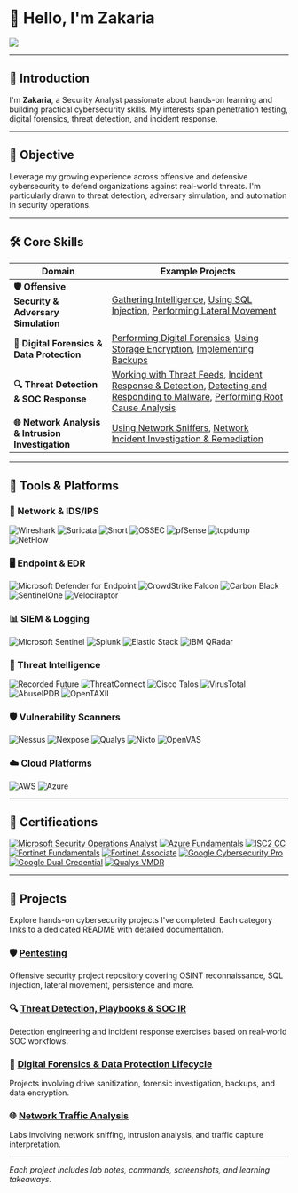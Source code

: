 # 👋 Hello, I'm Zakaria

<a href="https://www.linkedin.com/in/zakaria-a-432624154/">
  <img src="https://img.shields.io/badge/-LinkedIn-0072b1?&style=for-the-badge&logo=linkedin&logoColor=white" />
</a>

---

## 🧭 Introduction

I'm **Zakaria**, a Security Analyst passionate about hands-on learning and building practical cybersecurity skills. My interests span penetration testing, digital forensics, threat detection, and incident response.

---

## 🎯 Objective

Leverage my growing experience across offensive and defensive cybersecurity to defend organizations against real-world threats. I'm particularly drawn to threat detection, adversary simulation, and automation in security operations.

---

## 🛠️ Core Skills

| Domain | Example Projects |
|--------|--------------|
| **🛡️ Offensive Security & Adversary Simulation** | [Gathering Intelligence](projects/pentesting/gathering-intelligence.md), [Using SQL Injection](projects/pentesting/using-sql-injection.md), [Performing Lateral Movement](projects/pentesting/performing-lateral-movement.md) |
| **🧪 Digital Forensics & Data Protection** | [Performing Digital Forensics](https://github.com/KMS1260/Digital-Forensics-Data-Protection-Lifecycle/blob/projects/04-performing-digital-forensics/README.md), [Using Storage Encryption](https://github.com/KMS1260/Digital-Forensics-Data-Protection-Lifecycle/blob/projects/03-using-Storage-encryption/README.md), [Implementing Backups](https://github.com/KMS1260/Digital-Forensics-Data-Protection-Lifecycle/blob/projects/02-implementing-backups/README.md) | 
| **🔍 Threat Detection & SOC Response** | [Working with Threat Feeds](https://github.com/KMS1260/Threat-Detection-Playbooks-SOC-Incident-Response/tree/projects/06-working-with-threat-feeds#readme), [Incident Response & Detection](https://github.com/KMS1260/Threat-Detection-Playbooks-SOC-Incident-Response/blob/projects/03-incident-response-and-detection/README.md), [Detecting and Responding to Malware](https://github.com/KMS1260/Threat-Detection-Playbooks-SOC-Incident-Response/blob/projects/02-detecting-and-responding-to-malware/README.md), [Performing Root Cause Analysis](https://github.com/KMS1260/Threat-Detection-Playbooks-SOC-Incident-Response/blob/projects/04-performing-root-cause-analysis/README.md)  |
| **🌐 Network Analysis & Intrusion Investigation** | [Using Network Sniffers](https://github.com/KMS1260/Network-Traffic-Analysis-Intrusion-Investigation/blob/projects/01-using-network-sniffers/README.md), [Network Incident Investigation & Remediation](https://github.com/KMS1260/Network-Traffic-Analysis-Intrusion-Investigation/blob/projects/02-network-incident-investigation-remediation/README.md) |

---

## 🧰 Tools & Platforms

### 🔐 Network & IDS/IPS
![Wireshark](https://img.shields.io/badge/-Wireshark-1679A7?style=for-the-badge&logo=Wireshark&logoColor=white)
![Suricata](https://img.shields.io/badge/-Suricata-EF3B2D?style=for-the-badge&logo=Suricata&logoColor=white)
![Snort](https://img.shields.io/badge/-Snort-F16421?style=for-the-badge&logo=Snort&logoColor=white)
![OSSEC](https://img.shields.io/badge/-OSSEC-3C3C3C?style=for-the-badge&logo=OSSEC&logoColor=white)
![pfSense](https://img.shields.io/badge/-pfSense-336699?style=for-the-badge&logo=pfsense&logoColor=white)
![tcpdump](https://img.shields.io/badge/-tcpdump-1F323A?style=for-the-badge&logo=Wireshark&logoColor=white)
![NetFlow](https://img.shields.io/badge/-NetFlow_Traffic_Analyzer-FF9900?style=for-the-badge&logo=SolarWinds&logoColor=white)

### 🖥️ Endpoint & EDR
![Microsoft Defender for Endpoint](https://img.shields.io/badge/-Microsoft_Defender_for_Endpoint-00A4EF?style=for-the-badge&logo=Microsoft&logoColor=white)
![CrowdStrike Falcon](https://img.shields.io/badge/-CrowdStrike_Falcon-EF2D5E?style=for-the-badge&logo=CrowdStrike&logoColor=white)
![Carbon Black](https://img.shields.io/badge/-Carbon_Black-00B1E3?style=for-the-badge&logo=Carbon-Black&logoColor=white)
![SentinelOne](https://img.shields.io/badge/-SentinelOne-4527A0?style=for-the-badge&logo=SentinelOne&logoColor=white)
![Velociraptor](https://img.shields.io/badge/-Velociraptor-4B275F?style=for-the-badge&logo=Velociraptor&logoColor=white)

### 📊 SIEM & Logging
![Microsoft Sentinel](https://img.shields.io/badge/-Microsoft_Sentinel-0078D4?style=for-the-badge&logo=Microsoft&logoColor=white)
![Splunk](https://img.shields.io/badge/-Splunk-000000?style=for-the-badge&logo=Splunk&logoColor=white)
![Elastic Stack](https://img.shields.io/badge/-Elastic_Stack-005571?style=for-the-badge&logo=Elastic&logoColor=white)
![IBM QRadar](https://img.shields.io/badge/-IBM_QRadar-5281A3?style=for-the-badge&logo=IBM&logoColor=white)

### 🧠 Threat Intelligence
![Recorded Future](https://img.shields.io/badge/-Recorded_Future-2C3E50?style=for-the-badge&logo=RecordedFuture&logoColor=white)
![ThreatConnect](https://img.shields.io/badge/-ThreatConnect-E4572E?style=for-the-badge&logo=ThreatConnect&logoColor=white)
![Cisco Talos](https://img.shields.io/badge/-Cisco_Talos-0C60B2?style=for-the-badge&logo=Cisco&logoColor=white)
![VirusTotal](https://img.shields.io/badge/-VirusTotal-4A86C7?style=for-the-badge&logo=VirusTotal&logoColor=white)
![AbuseIPDB](https://img.shields.io/badge/-AbuseIPDB-5A5A5A?style=for-the-badge&logo=AbuseIPDB&logoColor=white)
![OpenTAXII](https://img.shields.io/badge/-OpenTAXII-007AA3?style=for-the-badge&logo=TAXII&logoColor=white)

### 🛡️ Vulnerability Scanners
![Nessus](https://img.shields.io/badge/-Tenable_Nessus-007CBA?style=for-the-badge&logo=Tenable&logoColor=white)
![Nexpose](https://img.shields.io/badge/-Rapid7_Nexpose-FF6600?style=for-the-badge&logo=Rapid7&logoColor=white)
![Qualys](https://img.shields.io/badge/-Qualys_VM-DA1884?style=for-the-badge&logo=Qualys&logoColor=white)
![Nikto](https://img.shields.io/badge/-Nikto-8C1515?style=for-the-badge&logo=Nikto&logoColor=white)
![OpenVAS](https://img.shields.io/badge/-OpenVAS-006400?style=for-the-badge&logo=OpenVAS&logoColor=white)

### ☁️ Cloud Platforms
![AWS](https://img.shields.io/badge/-AWS-FF9900?style=for-the-badge&logo=Amazon-AWS&logoColor=white)
![Azure](https://img.shields.io/badge/-Azure-0089D6?style=for-the-badge&logo=Microsoft-Azure&logoColor=white)

---

## 📜 Certifications

[![Microsoft Security Operations Analyst](https://img.shields.io/badge/-Microsoft_Security_Operations_Analyst-0078D4?style=for-the-badge&logo=Microsoft&logoColor=white)](https://learn.microsoft.com/en-us/users/zakariaali-5292/credentials/a86dcea0f0cf4472)
[![Azure Fundamentals](https://img.shields.io/badge/-Microsoft_Azure_Fundamentals-0089D6?style=for-the-badge&logo=Microsoft-Azure&logoColor=white)](https://learn.microsoft.com/en-us/users/zakariaali-5292/credentials/2dc9da634196d944)
[![ISC2 CC](https://img.shields.io/badge/-Certified_in_Cybersecurity_(CC)-23b14d?style=for-the-badge&logo=ISC2&logoColor=white)](https://www.credly.com/badges/198a0c75-8448-4914-b709-2b42fcc2833c/public_url)
[![Fortinet Fundamentals](https://img.shields.io/badge/-Fortinet_Certified_Fundamentals_Cybersecurity-0064b1?style=for-the-badge&logo=Fortinet&logoColor=white)](https://www.credly.com/badges/c38fce85-6bea-4703-a82f-55bbdda8a85e/public_url)
[![Fortinet Associate](https://img.shields.io/badge/-Fortinet_Certified_Associate_Cybersecurity-82419c?style=for-the-badge&logo=Fortinet&logoColor=white)](https://www.credly.com/badges/d458d1a6-84bd-4688-850c-da13995a2d3f/public_url)
[![Google Cybersecurity Pro](https://img.shields.io/badge/-Google_Cybersecurity_Professional_Certificate_V2-4285F4?style=for-the-badge&logo=Google&logoColor=white)](https://www.credly.com/badges/1502a3db-c750-4e06-97a6-a16c99803c58/linked_in_profile)
[![Google Dual Credential](https://img.shields.io/badge/-Google_Cybersecurity_%2B_Security%2B_Dual_Credential-F4B400?style=for-the-badge&logo=Google&logoColor=white)](https://www.credly.com/badges/eb9d5710-0fb2-4a7f-9618-4ca8d7e54ef8/public_url)
[![Qualys VMDR](https://img.shields.io/badge/-Qualys_Certified_Specialist_VMDR-DA1884?style=for-the-badge&logo=Qualys&logoColor=white)](https://drive.google.com/file/d/1ARNsbNsvb4nCYzkpvm9jpUsVqIFPVoKq/view)

---

## 📁 Projects

Explore hands-on cybersecurity projects I've completed. Each category links to a dedicated README with detailed documentation.

### 🛡️ [Pentesting](https://github.com/KMS1260/Pentesting)
Offensive security project repository covering OSINT reconnaissance, SQL injection, lateral movement, persistence and more.

### 🔍 [Threat Detection, Playbooks & SOC IR](https://github.com/KMS1260/Threat-Detection-Playbooks-SOC-Incident-Response)
Detection engineering and incident response exercises based on real-world SOC workflows.

### 🧪 [Digital Forensics & Data Protection Lifecycle](https://github.com/KMS1260/Digital-Forensics-Data-Protection-Lifecycle)
Projects involving drive sanitization, forensic investigation, backups, and data encryption.

### 🌐 [Network Traffic Analysis](./projects/network-analysis/README.md)
Labs involving network sniffing, intrusion analysis, and traffic capture interpretation.

---

*Each project includes lab notes, commands, screenshots, and learning takeaways.*
